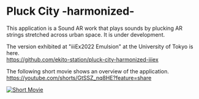 # Pluck City -harmonized-
This application is a Sound AR work that plays sounds by plucking AR strings stretched across urban space. It is under development.

The version exhibited at "iiiEx2022 Emulsion" at the University of Tokyo is here.  
https://github.com/ekito-station/pluck-city-harmonized-iiiex

The following short movie shows an overview of the application.  
https://youtube.com/shorts/GtSSZ_nq8HE?feature=share

[![Short Movie](https://user-images.githubusercontent.com/63796528/206895271-27d055df-2d9f-422d-95cd-cf8af049de32.png)](https://youtube.com/shorts/GtSSZ_nq8HE?feature=share)
